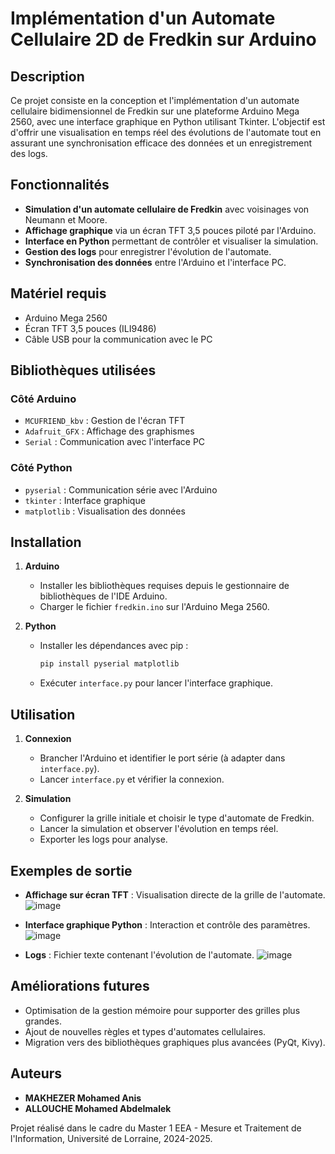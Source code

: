# Implémentation d'un Automate Cellulaire 2D de Fredkin sur Arduino

## Description
Ce projet consiste en la conception et l'implémentation d'un automate cellulaire bidimensionnel de Fredkin sur une plateforme Arduino Mega 2560, avec une interface graphique en Python utilisant Tkinter. L'objectif est d'offrir une visualisation en temps réel des évolutions de l'automate tout en assurant une synchronisation efficace des données et un enregistrement des logs.

## Fonctionnalités
- **Simulation d'un automate cellulaire de Fredkin** avec voisinages von Neumann et Moore.
- **Affichage graphique** via un écran TFT 3,5 pouces piloté par l'Arduino.
- **Interface en Python** permettant de contrôler et visualiser la simulation.
- **Gestion des logs** pour enregistrer l'évolution de l'automate.
- **Synchronisation des données** entre l'Arduino et l'interface PC.

## Matériel requis
- Arduino Mega 2560
- Écran TFT 3,5 pouces (ILI9486)
- Câble USB pour la communication avec le PC

## Bibliothèques utilisées
### Côté Arduino
- `MCUFRIEND_kbv` : Gestion de l'écran TFT
- `Adafruit_GFX` : Affichage des graphismes
- `Serial` : Communication avec l'interface PC

### Côté Python
- `pyserial` : Communication série avec l'Arduino
- `tkinter` : Interface graphique
- `matplotlib` : Visualisation des données

## Installation
1. **Arduino**
   - Installer les bibliothèques requises depuis le gestionnaire de bibliothèques de l'IDE Arduino.
   - Charger le fichier `fredkin.ino` sur l'Arduino Mega 2560.

2. **Python**
   - Installer les dépendances avec pip :
     ```sh
     pip install pyserial matplotlib
     ```
   - Exécuter `interface.py` pour lancer l'interface graphique.

## Utilisation
1. **Connexion**
   - Brancher l'Arduino et identifier le port série (à adapter dans `interface.py`).
   - Lancer `interface.py` et vérifier la connexion.

2. **Simulation**
   - Configurer la grille initiale et choisir le type d'automate de Fredkin.
   - Lancer la simulation et observer l'évolution en temps réel.
   - Exporter les logs pour analyse.

## Exemples de sortie
- **Affichage sur écran TFT** : Visualisation directe de la grille de l'automate.
![image](https://github.com/user-attachments/assets/5c634647-503d-4a93-b1f0-5581cf27fb19)

- **Interface graphique Python** : Interaction et contrôle des paramètres.
![image](https://github.com/user-attachments/assets/6617f210-a208-45a6-aeac-6744fd84f7e3)

- **Logs** : Fichier texte contenant l'évolution de l'automate.
![image](https://github.com/user-attachments/assets/db3a410a-06ed-4d52-95de-b7561ca2e668)


## Améliorations futures
- Optimisation de la gestion mémoire pour supporter des grilles plus grandes.
- Ajout de nouvelles règles et types d'automates cellulaires.
- Migration vers des bibliothèques graphiques plus avancées (PyQt, Kivy).

## Auteurs
- **MAKHEZER Mohamed Anis**
- **ALLOUCHE Mohamed Abdelmalek**

Projet réalisé dans le cadre du Master 1 EEA - Mesure et Traitement de l'Information, Université de Lorraine, 2024-2025.
